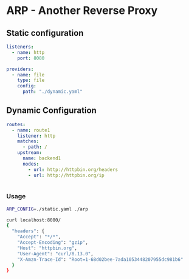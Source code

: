 # ARP - Another Reverse Proxy

## Static configuration

```yaml
listeners:
  - name: http
    port: 8080

providers:
  - name: file
    type: file
    config:
      path: "./dynamic.yaml"
```

## Dynamic Configuration

```yaml
routes:
  - name: route1
    listener: http
    matches:
      - path: /
    upstream:
      name: backend1
      nodes:
        - url: http://httpbin.org/headers
        - url: http://httpbin.org/ip
      
```

### Usage

```bash
ARP_CONFIG=./static.yaml ./arp
```

```bash
curl localhost:8080/
{
  "headers": {
    "Accept": "*/*",
    "Accept-Encoding": "gzip",
    "Host": "httpbin.org",
    "User-Agent": "curl/8.13.0",
    "X-Amzn-Trace-Id": "Root=1-68d02bee-7ada1053448207955dc981b6"
  }
}

```
